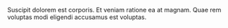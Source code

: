 Suscipit dolorem est corporis. Et veniam ratione ea at magnam. Quae rem voluptas modi eligendi accusamus est voluptas.